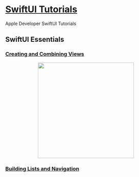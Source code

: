 # [SwiftUI Tutorials](https://developer.apple.com/tutorials/swiftui/creating-and-combining-views)

Apple Developer SwiftUI Tutorials

## SwiftUI Essentials
### [Creating and Combining Views](https://github.com/nezhitsya/SwiftUI_Tutorials/tree/master/Essentials01)

<p align="center">
    <img width="300" src="https://user-images.githubusercontent.com/60697742/129433253-bd7a6819-9c7e-4cf0-a60a-295fce7daefe.png">
</p>

### [Building Lists and Navigation](https://github.com/nezhitsya/SwiftUI_Tutorials/tree/master/Essentials02)